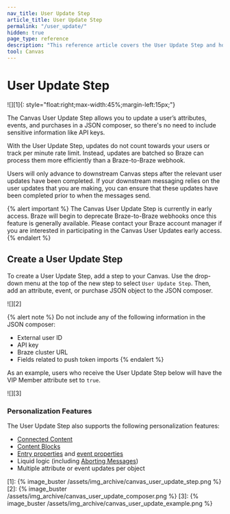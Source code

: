 ```yaml
---
nav_title: User Update Step
article_title: User Update Step
permalink: "/user_update/"
hidden: true
page_type: reference
description: "This reference article covers the User Update Step and how to use them in your Canvases."
tool: Canvas
---
```


# User Update Step

![][1]{: style="float:right;max-width:45%;margin-left:15px;"}

The Canvas User Update Step allows you to update a user’s attributes, events, and purchases in a JSON composer, so there's no need to include sensitive information like API keys.

With the User Update Step, updates do not count towards your users or track per minute rate limit. Instead, updates are batched so Braze can process them more efficiently than a Braze-to-Braze webhook.

Users will only advance to downstream Canvas steps after the relevant user updates have been completed. If your downstream messaging relies on the user updates that you are making, you can ensure that these updates have been completed prior to when the messages send.

{% alert important %}
The Canvas User Update Step is currently in early access. Braze will begin to deprecate Braze-to-Braze webhooks once this feature is generally available. Please contact your Braze account manager if you are interested in participating in the Canvas User Updates early access.
{% endalert %}

## Create a User Update Step

To create a User Update Step, add a step to your Canvas. Use the drop-down menu at the top of the new step to select `User Update Step`. Then, add an attribute, event, or purchase JSON object to the JSON composer.

![][2] 

{% alert note %}
Do not include any of the following information in the JSON composer:
* External user ID
* API key
* Braze cluster URL
* Fields related to push token imports
{% endalert %}

As an example, users who receive the User Update Step below will have the VIP Member attribute set to `true`.

![][3]

### Personalization Features

The User Update Step also supports the following personalization features: 
* [Connected Content]({{site.baseurl}}/user_guide/personalization_and_dynamic_content/connected_content/) 
* [Content Blocks]({{site.baseurl}}/user_guide/engagement_tools/templates_and_media/content_blocks/)
* [Entry properties]({{site.baseurl}}/user_guide/engagement_tools/canvas/create_a_canvas/canvas_persistent_entry_properties/) and [event properties]({{site.baseurl}}/user_guide/data_and_analytics/custom_data/custom_events/)
* Liquid logic (including [Aborting Messages]({{site.baseurl}}/user_guide/personalization_and_dynamic_content/liquid/aborting_messages/))
* Multiple attribute or event updates per object


[1]: {% image_buster /assets/img_archive/canvas_user_update_step.png %} 
[2]: {% image_buster /assets/img_archive/canvas_user_update_composer.png %} 
[3]: {% image_buster /assets/img_archive/canvas_user_update_example.png %} 
